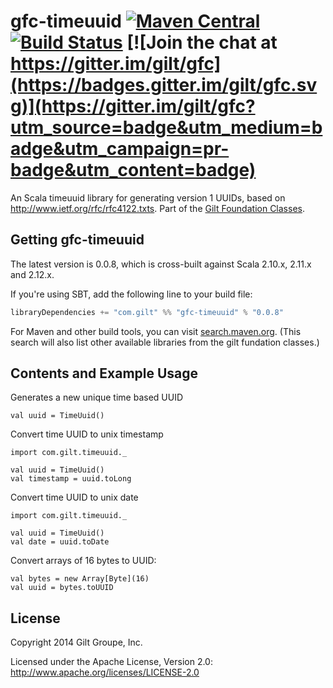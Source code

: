 # gfc-timeuuid [![Maven Central](https://maven-badges.herokuapp.com/maven-central/com.gilt/gfc-timeuuid_2.12/badge.svg?style=plastic)](https://maven-badges.herokuapp.com/maven-central/com.gilt/gfc-timeuuid_2.12) [![Build Status](https://secure.travis-ci.org/gilt/gfc-timeuuid.png)](http://travis-ci.org/gilt/gfc-timeuuid) [![Join the chat at https://gitter.im/gilt/gfc](https://badges.gitter.im/gilt/gfc.svg)](https://gitter.im/gilt/gfc?utm_source=badge&utm_medium=badge&utm_campaign=pr-badge&utm_content=badge)

An Scala timeuuid library for generating version 1 UUIDs, based on http://www.ietf.org/rfc/rfc4122.txts. Part of the [Gilt Foundation Classes](https://github.com/gilt?q=gfc).

## Getting gfc-timeuuid

The latest version is 0.0.8, which is cross-built against Scala 2.10.x, 2.11.x and 2.12.x.

If you're using SBT, add the following line to your build file:

```scala
libraryDependencies += "com.gilt" %% "gfc-timeuuid" % "0.0.8"
```

For Maven and other build tools, you can visit [search.maven.org](http://search.maven.org/#search%7Cga%7C1%7Ccom.gilt%20gfc).
(This search will also list other available libraries from the gilt fundation classes.)

## Contents and Example Usage

Generates a new unique time based UUID

    val uuid = TimeUuid()

Convert time UUID to unix timestamp

    import com.gilt.timeuuid._

    val uuid = TimeUuid()
    val timestamp = uuid.toLong

Convert time UUID to unix date

    import com.gilt.timeuuid._

    val uuid = TimeUuid()
    val date = uuid.toDate

Convert arrays of 16 bytes to UUID:

    val bytes = new Array[Byte](16)
    val uuid = bytes.toUUID

## License
Copyright 2014 Gilt Groupe, Inc.

Licensed under the Apache License, Version 2.0: http://www.apache.org/licenses/LICENSE-2.0
